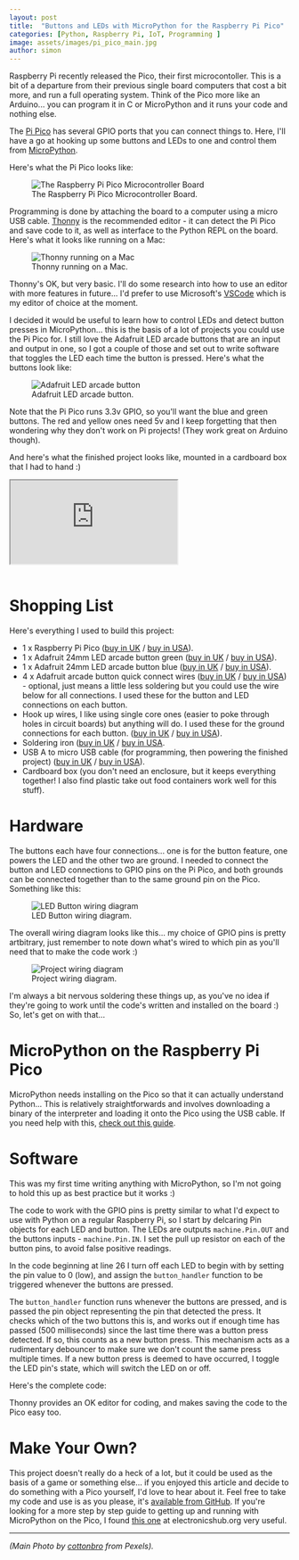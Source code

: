 ```yaml
---
layout: post
title:  "Buttons and LEDs with MicroPython for the Raspberry Pi Pico"
categories: [Python, Raspberry Pi, IoT, Programming ]
image: assets/images/pi_pico_main.jpg
author: simon
---
```

Raspberry Pi recently released the Pico, their first microcontoller.  This is a bit of a departure from their previous single board computers that cost a bit more, and run a full operating system.  Think of the Pico more like an Arduino... you can program it in C or MicroPython and it runs your code and nothing else.  

The [Pi Pico](https://www.raspberrypi.org/products/raspberry-pi-pico/) has several GPIO ports that you can connect things to.  Here, I'll have a go at hooking up some buttons and LEDs to one and control them from [MicroPython](http://micropython.org/).

Here's what the Pi Pico looks like:

<figure class="figure">
  <img src="{{ site.baseurl }}/assets/images/pi_pico_pi_pico_board.jpg" class="figure-img img-fluid" alt="The Raspberry Pi Pico Microcontroller Board">
  <figcaption class="figure-caption text-center">The Raspberry Pi Pico Microcontroller Board.</figcaption>
</figure>

Programming is done by attaching the board to a computer using a micro USB cable.  [Thonny](https://thonny.org/) is the recommended editor - it can detect the Pi Pico and save code to it, as well as interface to the Python REPL on the board.  Here's what it looks like running on a Mac:

<figure class="figure">
  <img src="{{ site.baseurl }}/assets/images/pi_pico_thonny.png" class="figure-img img-fluid" alt="Thonny running on a Mac">
  <figcaption class="figure-caption text-center">Thonny running on a Mac.</figcaption>
</figure>

Thonny's OK, but very basic.  I'll do some research into how to use an editor with more features in future... I'd prefer to use Microsoft's [VSCode](https://code.visualstudio.com/) which is my editor of choice at the moment.

I decided it would be useful to learn how to control LEDs and detect button presses in MicroPython... this is the basis of a lot of projects you could use the Pi Pico for.  I still love the Adafruit LED arcade buttons that are an input and output in one, so I got a couple of those and set out to write software that toggles the LED each time the button is pressed.  Here's what the buttons look like:

<div class="text-center">
  <figure class="figure">
    <img src="{{ site.baseurl }}/assets/images/pi_pico_button_flash.gif" class="figure-img img-fluid" alt="Adafruit LED arcade button">
    <figcaption class="figure-caption text-center">Adafruit LED arcade button.</figcaption>
  </figure>
</div>

Note that the Pi Pico runs 3.3v GPIO, so you'll want the blue and green buttons.  The red and yellow ones need 5v and I keep forgetting that then wondering why they don't work on Pi projects! (They work great on Arduino though).

And here's what the finished project looks like, mounted in a cardboard box that I had to hand :)

<div class="embed-responsive embed-responsive-16by9">
  <iframe class="embed-responsive-item" src="https://www.youtube.com/embed/peegzA0oAnk" allowfullscreen></iframe>
</div><br/>

# Shopping List

Here's everything I used to build this project:

* 1 x Raspberry Pi Pico ([buy in UK](https://shop.pimoroni.com/products/raspberry-pi-pico) / [buy in USA](https://www.adafruit.com/product/4864)).
* 1 x Adafruit 24mm LED arcade button green ([buy in UK](https://thepihut.com/products/mini-led-arcade-button-24mm-green) / [buy in USA](https://www.adafruit.com/product/3433)).
* 1 x Adafruit 24mm LED arcade button blue ([buy in UK](https://thepihut.com/products/mini-led-arcade-button-24mm-translucent-blue) / [buy in USA](https://www.adafruit.com/product/3432)).
* 4 x Adafruit arcade button quick connect wires ([buy in UK](https://thepihut.com/products/arcade-button-quick-connect-wire-pairs-0-11-10-pack) / [buy in USA](https://www.adafruit.com/product/1152)) - optional, just means a little less soldering but you could use the wire below for all connections.  I used these for the button and LED connections on each button.
* Hook up wires, I like using single core ones (easier to poke through holes in circuit boards) but anything will do.  I used these for the ground connections for each button. ([buy in UK](https://thepihut.com/products/hook-up-wire-spool-set-22awg-solid-core-6-x-25-ft) / [buy in USA](https://www.adafruit.com/product/1311)).
* Soldering iron ([buy in UK](https://shop.pimoroni.com/products/antex-xs25-soldering-iron-uk-plug) / [buy in USA](https://www.adafruit.com/product/3685).
* USB A to micro USB cable (for programming, then powering the finished project) ([buy in UK](https://shop.pimoroni.com/products/usb-a-to-microb-cable-black) / [buy in USA](https://www.adafruit.com/product/2185)).
* Cardboard box (you don't need an enclosure, but it keeps everything together!  I also find plastic take out food containers work well for this stuff).

# Hardware

The buttons each have four connections... one is for the button feature, one powers the LED and the other two are ground.  I needed to connect the button and LED connections to GPIO pins on the Pi Pico, and both grounds can be connected together than to the same ground pin on the Pico.  Something like this:

<figure class="figure">
  <img src="{{ site.baseurl }}/assets/images/pi_pico_button_wiring.png" class="figure-img img-fluid" alt="LED Button wiring diagram">
  <figcaption class="figure-caption text-center">LED Button wiring diagram.</figcaption>
</figure>

The overall wiring diagram looks like this... my choice of GPIO pins is pretty artbitrary, just remember to note down what's wired to which pin as you'll need that to make the code work :)

<figure class="figure">
  <img src="{{ site.baseurl }}/assets/images/pi_pico_wiring_diagram.png" class="figure-img img-fluid" alt="Project wiring diagram">
  <figcaption class="figure-caption text-center">Project wiring diagram.</figcaption>
</figure>

I'm always a bit nervous soldering these things up, as you've no idea if they're going to work until the code's written and installed on the board :)  So, let's get on with that...

# MicroPython on the Raspberry Pi Pico

MicroPython needs installing on the Pico so that it can actually understand Python... This is relatively straightforwards and involves downloading a binary of the interpreter and loading it onto the Pico using the USB cable.  If you need help with this, [check out this guide](https://www.electronicshub.org/raspberry-pi-pico-micropython-tutorial/).

# Software

This was my first time writing anything with MicroPython, so I'm not going to hold this up as best practice but it works :)

The code to work with the GPIO pins is pretty similar to what I'd expect to use with Python on a regular Raspberry Pi, so I start by delcaring Pin objects for each LED and button.  The LEDs are outputs `machine.Pin.OUT` and the buttons inputs - `machine.Pin.IN`.  I set the pull up resistor on each of the button pins, to avoid false positive readings.

In the code beginning at line 26 I turn off each LED to begin with by setting the pin value to 0 (low), and assign the `button_handler` function to be triggered whenever the buttons are pressed.

The `button_handler` function runs whenever the buttons are pressed, and is passed the pin object representing the pin that detected the press.  It checks which of the two buttons this is, and works out if enough time has passed (500 milliseconds) since the last time there was a button press detected.  If so, this counts as a new button press.  This mechanism acts as a rudimentary debouncer to make sure we don't count the same press multiple times.  If a new button press is deemed to have occurred, I toggle the LED pin's state, which will switch the LED on or off.

Here's the complete code:

<script src="https://gist.github.com/simonprickett/8f6fa9648fb199089a287fe31e05912e.js"></script>

Thonny provides an OK editor for coding, and makes saving the code to the Pico easy too.

# Make Your Own?

This project doesn't really do a heck of a lot, but it could be used as the basis of a game or something else... if you enjoyed this article and decide to do something with a Pico yourself, I'd love to hear about it.  Feel free to take my code and use is as you please, it's [available from GitHub](https://github.com/simonprickett/buttons-and-leds-with-raspberry-pi-pico).  If you're looking for a more step by step guide to getting up and running with MicroPython on the Pico, I found [this one](https://www.electronicshub.org/raspberry-pi-pico-micropython-tutorial/) at electronicshub.org very useful.

---

*(Main Photo by [cottonbro](https://www.pexels.com/@cottonbro) from Pexels).*